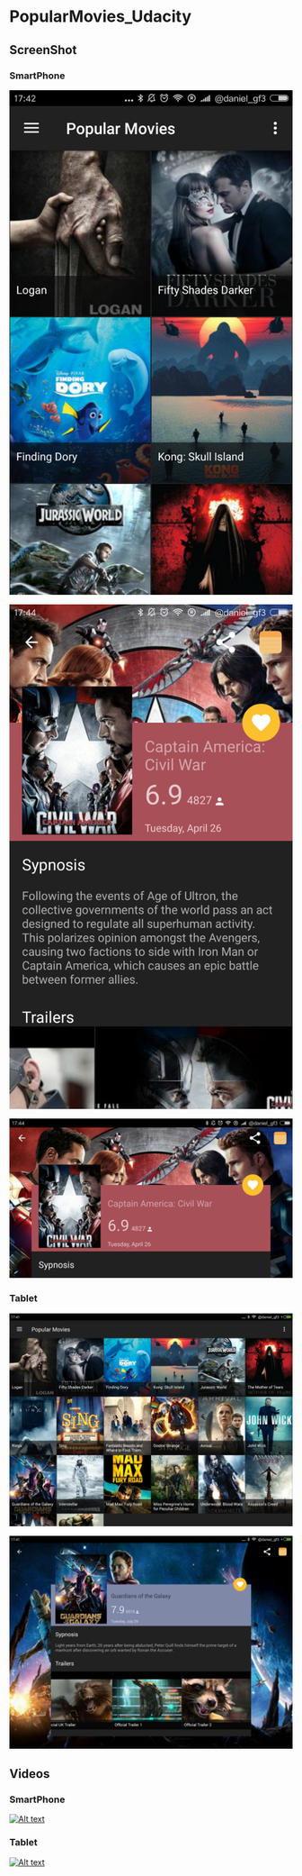 # PopularMovies_Udacity

## ScreenShot

### SmartPhone

![alt tag](https://github.com/danielgf3/PopularMovies_Udacity/blob/master/art/Screenshot_2017-03-16-17-42-54-119_com.funnycat.popularmovies.png)

![alt tag](https://github.com/danielgf3/PopularMovies_Udacity/blob/master/art/Screenshot_2017-03-16-17-44-43-684_com.funnycat.popularmovies.png)

![alt tag](https://github.com/danielgf3/PopularMovies_Udacity/blob/master/art/Screenshot_2017-03-16-17-44-51-716_com.funnycat.popularmovies.png)


### Tablet

![alt tag](https://github.com/danielgf3/PopularMovies_Udacity/blob/master/art/Screenshot_2017-03-16-17-41-23-993_com.funnycat.popularmovies.png)

![alt tag](https://github.com/danielgf3/PopularMovies_Udacity/blob/master/art/Screenshot_2017-03-16-17-41-07-094_com.funnycat.popularmovies.png)


## Videos

### SmartPhone

[![Alt text](https://img.youtube.com/vi/4vY2dpN8ykw/0.jpg)](https://youtu.be/4vY2dpN8ykw)


### Tablet

[![Alt text](https://img.youtube.com/vi/oe5OpFmgaJk/0.jpg)](https://youtu.be/oe5OpFmgaJk)
